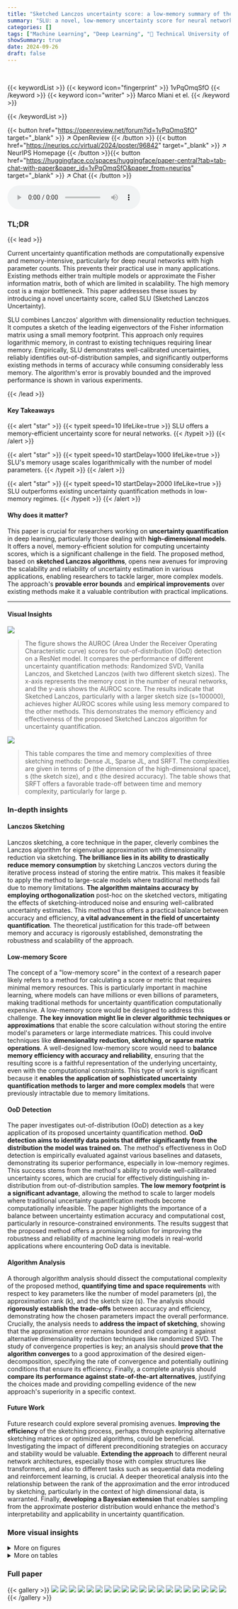 ```yaml
---
title: "Sketched Lanczos uncertainty score: a low-memory summary of the Fisher information"
summary: "SLU: a novel, low-memory uncertainty score for neural networks, achieves logarithmic memory scaling with model parameters, providing well-calibrated uncertainties and outperforming existing methods."
categories: []
tags: ["Machine Learning", "Deep Learning", "🏢 Technical University of Denmark",]
showSummary: true
date: 2024-09-26
draft: false
---
```


<br>

{{< keywordList >}}
{{< keyword icon="fingerprint" >}} 1vPqOmqSfO {{< /keyword >}}
{{< keyword icon="writer" >}} Marco Miani et el. {{< /keyword >}}
 
{{< /keywordList >}}

{{< button href="https://openreview.net/forum?id=1vPqOmqSfO" target="_blank" >}}
↗ OpenReview
{{< /button >}}
{{< button href="https://neurips.cc/virtual/2024/poster/96842" target="_blank" >}}
↗ NeurIPS Homepage
{{< /button >}}{{< button href="https://huggingface.co/spaces/huggingface/paper-central?tab=tab-chat-with-paper&paper_id=1vPqOmqSfO&paper_from=neurips" target="_blank" >}}
↗ Chat
{{< /button >}}



<audio controls>
    <source src="https://ai-paper-reviewer.com/1vPqOmqSfO/podcast.wav" type="audio/wav">
    Your browser does not support the audio element.
</audio>


### TL;DR


{{< lead >}}

Current uncertainty quantification methods are computationally expensive and memory-intensive, particularly for deep neural networks with high parameter counts. This prevents their practical use in many applications. Existing methods either train multiple models or approximate the Fisher information matrix, both of which are limited in scalability. The high memory cost is a major bottleneck.  This paper addresses these issues by introducing a novel uncertainty score, called SLU (Sketched Lanczos Uncertainty). 

SLU combines Lanczos' algorithm with dimensionality reduction techniques. It computes a sketch of the leading eigenvectors of the Fisher information matrix using a small memory footprint. This approach only requires logarithmic memory, in contrast to existing techniques requiring linear memory. Empirically, SLU demonstrates well-calibrated uncertainties, reliably identifies out-of-distribution samples, and significantly outperforms existing methods in terms of accuracy while consuming considerably less memory. The algorithm's error is provably bounded and the improved performance is shown in various experiments.

{{< /lead >}}


#### Key Takeaways

{{< alert "star" >}}
{{< typeit speed=10 lifeLike=true >}} SLU offers a memory-efficient uncertainty score for neural networks. {{< /typeit >}}
{{< /alert >}}

{{< alert "star" >}}
{{< typeit speed=10 startDelay=1000 lifeLike=true >}} SLU's memory usage scales logarithmically with the number of model parameters. {{< /typeit >}}
{{< /alert >}}

{{< alert "star" >}}
{{< typeit speed=10 startDelay=2000 lifeLike=true >}} SLU outperforms existing uncertainty quantification methods in low-memory regimes. {{< /typeit >}}
{{< /alert >}}

#### Why does it matter?
This paper is crucial for researchers working on **uncertainty quantification** in deep learning, particularly those dealing with **high-dimensional models**. It offers a novel, memory-efficient solution for computing uncertainty scores, which is a significant challenge in the field. The proposed method, based on **sketched Lanczos algorithms**, opens new avenues for improving the scalability and reliability of uncertainty estimation in various applications, enabling researchers to tackle larger, more complex models.  The approach's **provable error bounds** and **empirical improvements** over existing methods make it a valuable contribution with practical implications.

------
#### Visual Insights



![](https://ai-paper-reviewer.com/1vPqOmqSfO/figures_1_1.jpg)

> The figure shows the AUROC (Area Under the Receiver Operating Characteristic curve) scores for out-of-distribution (OoD) detection on a ResNet model.  It compares the performance of different uncertainty quantification methods: Randomized SVD, Vanilla Lanczos, and Sketched Lanczos (with two different sketch sizes). The x-axis represents the memory cost in the number of neural networks, and the y-axis shows the AUROC score. The results indicate that Sketched Lanczos, particularly with a larger sketch size (s=100000), achieves higher AUROC scores while using less memory compared to the other methods. This demonstrates the memory efficiency and effectiveness of the proposed Sketched Lanczos algorithm for uncertainty quantification.





![](https://ai-paper-reviewer.com/1vPqOmqSfO/tables_3_1.jpg)

> This table compares the time and memory complexities of three sketching methods: Dense JL, Sparse JL, and SRFT.  The complexities are given in terms of p (the dimension of the high-dimensional space), s (the sketch size), and ε (the desired accuracy).  The table shows that SRFT offers a favorable trade-off between time and memory complexity, particularly for large p.





### In-depth insights


#### Lanczos Sketching
Lanczos sketching, a core technique in the paper, cleverly combines the Lanczos algorithm for eigenvalue approximation with dimensionality reduction via sketching.  **The brilliance lies in its ability to drastically reduce memory consumption** by sketching Lanczos vectors during the iterative process instead of storing the entire matrix. This makes it feasible to apply the method to large-scale models where traditional methods fail due to memory limitations.  **The algorithm maintains accuracy by employing orthogonalization** post-hoc on the sketched vectors, mitigating the effects of sketching-introduced noise and ensuring well-calibrated uncertainty estimates. This method thus offers a practical balance between accuracy and efficiency, **a vital advancement in the field of uncertainty quantification**. The theoretical justification for this trade-off between memory and accuracy is rigorously established, demonstrating the robustness and scalability of the approach.

#### Low-memory Score
The concept of a "low-memory score" in the context of a research paper likely refers to a method for calculating a score or metric that requires minimal memory resources. This is particularly important in machine learning, where models can have millions or even billions of parameters, making traditional methods for uncertainty quantification computationally expensive.  A low-memory score would be designed to address this challenge.  **The key innovation might lie in clever algorithmic techniques or approximations** that enable the score calculation without storing the entire model's parameters or large intermediate matrices. This could involve techniques like **dimensionality reduction, sketching, or sparse matrix operations**.  A well-designed low-memory score would need to **balance memory efficiency with accuracy and reliability**, ensuring that the resulting score is a faithful representation of the underlying uncertainty, even with the computational constraints.  This type of work is significant because it **enables the application of sophisticated uncertainty quantification methods to larger and more complex models** that were previously intractable due to memory limitations.

#### OoD Detection
The paper investigates out-of-distribution (OoD) detection as a key application of its proposed uncertainty quantification method.  **OoD detection aims to identify data points that differ significantly from the distribution the model was trained on.**  The method's effectiveness in OoD detection is empirically evaluated against various baselines and datasets, demonstrating its superior performance, especially in low-memory regimes. This success stems from the method's ability to provide well-calibrated uncertainty scores, which are crucial for effectively distinguishing in-distribution from out-of-distribution samples.  **The low memory footprint is a significant advantage**, allowing the method to scale to larger models where traditional uncertainty quantification methods become computationally infeasible.  The paper highlights the importance of a balance between uncertainty estimation accuracy and computational cost, particularly in resource-constrained environments.  The results suggest that the proposed method offers a promising solution for improving the robustness and reliability of machine learning models in real-world applications where encountering OoD data is inevitable.

#### Algorithm Analysis
A thorough algorithm analysis should dissect the computational complexity of the proposed method, **quantifying time and space requirements** with respect to key parameters like the number of model parameters (p), the approximation rank (k), and the sketch size (s).  The analysis should **rigorously establish the trade-offs** between accuracy and efficiency, demonstrating how the chosen parameters impact the overall performance.  Crucially, the analysis needs to **address the impact of sketching**, showing that the approximation error remains bounded and comparing it against alternative dimensionality reduction techniques like randomized SVD. The study of convergence properties is key; an analysis should **prove that the algorithm converges** to a good approximation of the desired eigen-decomposition, specifying the rate of convergence and potentially outlining conditions that ensure its efficiency. Finally, a complete analysis should **compare its performance against state-of-the-art alternatives**, justifying the choices made and providing compelling evidence of the new approach's superiority in a specific context.

#### Future Work
Future research could explore several promising avenues.  **Improving the efficiency** of the sketching process, perhaps through exploring alternative sketching matrices or optimized algorithms, could be beneficial.  Investigating the impact of different preconditioning strategies on accuracy and stability would be valuable.  **Extending the approach** to different neural network architectures, especially those with complex structures like transformers, and also to different tasks such as sequential data modeling and reinforcement learning, is crucial.  A deeper theoretical analysis into the relationship between the rank of the approximation and the error introduced by sketching, particularly in the context of high dimensional data, is warranted. Finally, **developing a Bayesian extension** that enables sampling from the approximate posterior distribution would enhance the method's interpretability and applicability in uncertainty quantification.


### More visual insights

<details>
<summary>More on figures
</summary>


![](https://ai-paper-reviewer.com/1vPqOmqSfO/figures_2_1.jpg)

> This figure shows the exponential decay of Generalized Gauss-Newton (GGN) matrix eigenvalues for three different neural network architectures trained on different datasets. The x-axis represents the index of the eigenvalue, and the y-axis represents the eigenvalue value.  The figure demonstrates that the eigenvalues decay rapidly, supporting the use of low-rank approximations of the GGN matrix.  The standard deviation is shown for each eigenvalue across 5 different random seeds, indicating the stability of the observed decay.


![](https://ai-paper-reviewer.com/1vPqOmqSfO/figures_8_1.jpg)

> This figure compares the performance of the Sketched Lanczos algorithm with different sketch sizes (s) on three different model architectures (LeNet, ResNet, VisualAttentionNet) and datasets.  It demonstrates how the memory efficiency of Sketched Lanczos improves as the ratio of sketch size to the number of model parameters (s/p) decreases. Each subfigure displays the AUROC (Area Under the Receiver Operating Characteristic curve) for out-of-distribution (OoD) detection as a function of memory cost (in the number of neural networks).


![](https://ai-paper-reviewer.com/1vPqOmqSfO/figures_9_1.jpg)

> This figure compares the performance of SKETCHED LANCZOS with different sketch sizes (s) for three different model architectures and datasets.  The x-axis represents the memory cost in the number of neural networks, and the y-axis shows the AUROC (Area Under the Receiver Operating Characteristic curve), a measure of the model's ability to distinguish between in-distribution and out-of-distribution samples. The figure demonstrates that smaller sketch sizes lead to more memory-efficient uncertainty quantification. The lower the ratio of sketch size (s) to the number of parameters (p), the better the memory efficiency, meaning less memory is used to achieve the same uncertainty prediction quality.


![](https://ai-paper-reviewer.com/1vPqOmqSfO/figures_17_1.jpg)

> This figure shows the comparison between eigenvectors obtained from hi-memory Lanczos and low-memory Lanczos on the Generalized Gauss-Newton (GGN) matrix of a LeNet model trained on MNIST.  The plot visualizes the dot product between eigenvectors from each method, revealing that several low-memory Lanczos eigenvectors correspond to the same high-memory Lanczos eigenvector. This observation supports the idea that low-memory Lanczos, despite its lack of strict orthogonality, provides a good approximation of the top eigenvectors.


![](https://ai-paper-reviewer.com/1vPqOmqSfO/figures_18_1.jpg)

> This figure shows the eigenspectrum obtained from the hi-memory Lanczos algorithm for three different neural network models trained on different datasets.  The top panel shows results for a ResNet model trained on CIFAR-10, the middle panel for a LeNet model trained on FashionMNIST, and the bottom panel for an MLP model trained on MNIST. The plot displays the eigenvalues (y-axis) against their index (x-axis), illustrating the distribution of eigenvalues. Standard deviations are shown across five different random initializations of the Lanczos algorithm, indicating variability in the results. The rapid decay of eigenvalues suggests that the GGN matrix can be well approximated by a low-rank matrix.


![](https://ai-paper-reviewer.com/1vPqOmqSfO/figures_22_1.jpg)

> This figure compares the performance of the Sketched Lanczos algorithm with different sketch sizes (s) across three different model architectures (LeNet, ResNet, and VisualAttentionNet) and datasets.  It shows that reducing the ratio of sketch size to the number of parameters (s/p) improves the memory efficiency of the algorithm while maintaining reasonable performance.  The lower the s/p ratio, the better the memory efficiency.


![](https://ai-paper-reviewer.com/1vPqOmqSfO/figures_23_1.jpg)

> This figure compares the performance of vanilla Lanczos, sketched Lanczos, and sketched Lanczos with preconditioning on three different datasets. The x-axis represents the memory cost in the number of neural networks. The y-axis represents the AUROC (Area Under the Receiver Operating Characteristic curve), a measure of the accuracy of out-of-distribution detection.  The figure demonstrates that preconditioning, a technique that improves the numerical stability of the Lanczos algorithm, significantly enhances the memory efficiency of sketched Lanczos, allowing for higher-rank approximations within the same memory budget.


![](https://ai-paper-reviewer.com/1vPqOmqSfO/figures_24_1.jpg)

> This figure compares the performance of SKETCHED LANCZOS with different sketch sizes (s) for three different neural network architectures (LeNet, ResNet, VisualAttentionNet) on out-of-distribution (OoD) detection tasks.  The x-axis represents the memory cost in the number of neural networks, and the y-axis represents the AUROC score.  The results demonstrate that smaller s/p ratios lead to greater memory efficiency.  Each plot shows the performance with varying sketch sizes and highlights the trade-off between accuracy and memory usage.


</details>




<details>
<summary>More on tables
</summary>


![](https://ai-paper-reviewer.com/1vPqOmqSfO/tables_5_1.jpg)
> This table presents the results of out-of-distribution (OOD) detection experiments comparing the proposed Sketched Lanczos Uncertainty (SLU) method to other baselines. The AUROC (Area Under the Receiver Operating Characteristic curve) scores are reported for various model architectures and datasets with a memory budget of 3 times the number of parameters (3p).  The table includes average AUROC scores and standard deviations across multiple independently trained models.

![](https://ai-paper-reviewer.com/1vPqOmqSfO/tables_6_1.jpg)
> This table summarizes the memory and time complexities of the proposed SKETCHED LANCZOS algorithm.  It breaks down the computational cost into preprocessing (offline) and query (online) phases.  The notation uses standard big O notation to express the scaling of computation with respect to the number of parameters (p), dataset size (n), output dimensionality (t), rank approximation (k), and sketch size (s).

![](https://ai-paper-reviewer.com/1vPqOmqSfO/tables_8_1.jpg)
> This table presents the Area Under the Receiver Operating Characteristic (AUROC) scores for out-of-distribution (OoD) detection.  It compares the performance of the proposed Sketched Lanczos Uncertainty (SLU) method against several baseline methods across various models and datasets. The memory budget is fixed at 3p (where p is the number of parameters).  The table shows the AUROC scores for different in-distribution (ID) vs out-of-distribution (OoD) dataset pairs and includes mean and standard deviation for each entry, calculated from multiple independent runs of each experiment.

![](https://ai-paper-reviewer.com/1vPqOmqSfO/tables_23_1.jpg)
> This table presents the Area Under the Receiver Operating Characteristic (AUROC) scores for out-of-distribution (OOD) detection.  It compares the performance of the proposed Sketched Lanczos Uncertainty (SLU) method against several baseline methods. The results are shown for various model architectures (MLP, LeNet, ResNet, VisualAttentionNet, Swin) and datasets, each with a limited memory budget of 3p (three times the number of parameters).  The table provides mean AUROC scores and standard deviations across multiple independently trained models for each experiment.

![](https://ai-paper-reviewer.com/1vPqOmqSfO/tables_23_2.jpg)
> This table presents the Area Under the Receiver Operating Characteristic (AUROC) scores for out-of-distribution (OoD) detection.  It compares the performance of the proposed Sketched Lanczos Uncertainty (SLU) method against several baseline methods (Linearized Laplace Approximation, Local Ensemble, Sketching Curvature for OoD Detection, Stochastic Weight Averaging Gaussian, Deep Ensemble) across various models and datasets.  The memory budget is fixed at 3p (three times the number of parameters). The number of independently trained models used for averaging varies across datasets (10, 10, 5, 3, 1).  Figure 4 provides a more detailed visualization of these results.

</details>




### Full paper

{{< gallery >}}
<img src="https://ai-paper-reviewer.com/1vPqOmqSfO/1.png" class="grid-w50 md:grid-w33 xl:grid-w25" />
<img src="https://ai-paper-reviewer.com/1vPqOmqSfO/2.png" class="grid-w50 md:grid-w33 xl:grid-w25" />
<img src="https://ai-paper-reviewer.com/1vPqOmqSfO/3.png" class="grid-w50 md:grid-w33 xl:grid-w25" />
<img src="https://ai-paper-reviewer.com/1vPqOmqSfO/4.png" class="grid-w50 md:grid-w33 xl:grid-w25" />
<img src="https://ai-paper-reviewer.com/1vPqOmqSfO/5.png" class="grid-w50 md:grid-w33 xl:grid-w25" />
<img src="https://ai-paper-reviewer.com/1vPqOmqSfO/6.png" class="grid-w50 md:grid-w33 xl:grid-w25" />
<img src="https://ai-paper-reviewer.com/1vPqOmqSfO/7.png" class="grid-w50 md:grid-w33 xl:grid-w25" />
<img src="https://ai-paper-reviewer.com/1vPqOmqSfO/8.png" class="grid-w50 md:grid-w33 xl:grid-w25" />
<img src="https://ai-paper-reviewer.com/1vPqOmqSfO/9.png" class="grid-w50 md:grid-w33 xl:grid-w25" />
<img src="https://ai-paper-reviewer.com/1vPqOmqSfO/10.png" class="grid-w50 md:grid-w33 xl:grid-w25" />
<img src="https://ai-paper-reviewer.com/1vPqOmqSfO/11.png" class="grid-w50 md:grid-w33 xl:grid-w25" />
<img src="https://ai-paper-reviewer.com/1vPqOmqSfO/12.png" class="grid-w50 md:grid-w33 xl:grid-w25" />
<img src="https://ai-paper-reviewer.com/1vPqOmqSfO/13.png" class="grid-w50 md:grid-w33 xl:grid-w25" />
<img src="https://ai-paper-reviewer.com/1vPqOmqSfO/14.png" class="grid-w50 md:grid-w33 xl:grid-w25" />
<img src="https://ai-paper-reviewer.com/1vPqOmqSfO/15.png" class="grid-w50 md:grid-w33 xl:grid-w25" />
<img src="https://ai-paper-reviewer.com/1vPqOmqSfO/16.png" class="grid-w50 md:grid-w33 xl:grid-w25" />
<img src="https://ai-paper-reviewer.com/1vPqOmqSfO/17.png" class="grid-w50 md:grid-w33 xl:grid-w25" />
<img src="https://ai-paper-reviewer.com/1vPqOmqSfO/18.png" class="grid-w50 md:grid-w33 xl:grid-w25" />
<img src="https://ai-paper-reviewer.com/1vPqOmqSfO/19.png" class="grid-w50 md:grid-w33 xl:grid-w25" />
<img src="https://ai-paper-reviewer.com/1vPqOmqSfO/20.png" class="grid-w50 md:grid-w33 xl:grid-w25" />
{{< /gallery >}}